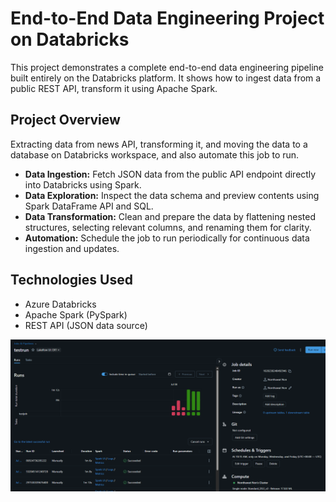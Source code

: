 # End-to-End Data Engineering Project on Databricks

This project demonstrates a complete end-to-end data engineering pipeline built entirely on the Databricks platform. It shows how to ingest data from a public REST API, transform it using Apache Spark.

## Project Overview
 Extracting data from news API, transforming it, and moving the data to a database on Databricks workspace, and also automate this job to run.
- **Data Ingestion:** Fetch JSON data from the public API endpoint directly into Databricks using Spark.
- **Data Exploration:** Inspect the data schema and preview contents using Spark DataFrame API and SQL.
- **Data Transformation:** Clean and prepare the data by flattening nested structures, selecting relevant columns, and renaming them for clarity.
- **Automation:** Schedule the job to run periodically for continuous data ingestion and updates.

## Technologies Used

- Azure Databricks
- Apache Spark (PySpark)
- REST API (JSON data source)

![Screenshot Job](Screenshot_job.png)
